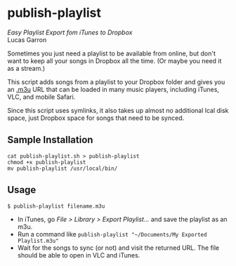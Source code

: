 # publish-playlist
*Easy Playlist Export fom iTunes to Dropbox*  
Lucas Garron

Sometimes you just need a playlist to be available from online, but don't want to keep all your songs in Dropbox all the time. (Or maybe you need it as a stream.)

This script adds songs from a playlist to your Dropbox folder and gives you an [.m3u](http://en.wikipedia.org/wiki/M3U) URL that can be loaded in many music players, including iTunes, VLC, and mobile Safari.

Since this script uses symlinks, it also takes up almost no additional lcal disk space, just Dropbox space for songs that need to be synced.

## Sample Installation

    cat publish-playlist.sh > publish-playlist
    chmod +x publish-playlist
    mv publish-playlist /usr/local/bin/

## Usage

    $ publish-playlist filename.m3u

  - In iTunes, go *File > Library > Export Playlist...* and save the playlist as an m3u.
  - Run a command like <code>publish-playlist "~/Documents/My Exported Playlist.m3u"</code>
  - Wait for the songs to sync (or not) and visit the returned URL. The file should be able to open in VLC and iTunes.